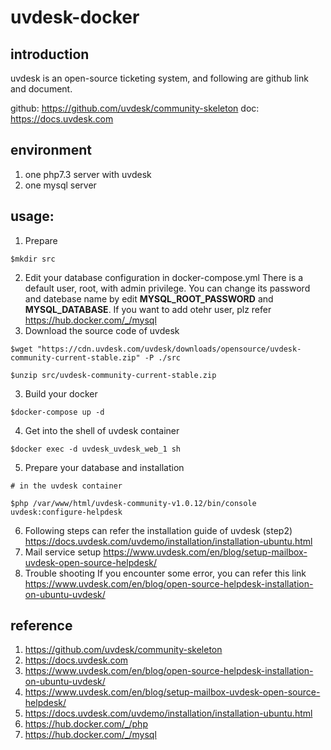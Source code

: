 # uvdesk-docker

## introduction
uvdesk is an open-source ticketing system, and following are github link and document.

github: https://github.com/uvdesk/community-skeleton
doc: https://docs.uvdesk.com

## environment
1. one php7.3 server with uvdesk 
2. one mysql server

## usage:
1. Prepare
```
$mkdir src
```

2. Edit your database configuration in docker-compose.yml
There is a default user, root, with admin privilege. You can change its password and datebase name by edit **MYSQL_ROOT_PASSWORD** and **MYSQL_DATABASE**. If you want to add otehr user, plz refer https://hub.docker.com/_/mysql
4. Download the source code of uvdesk
```
$wget "https://cdn.uvdesk.com/uvdesk/downloads/opensource/uvdesk-community-current-stable.zip" -P ./src

$unzip src/uvdesk-community-current-stable.zip
```

3. Build your docker
```
$docker-compose up -d
```

4. Get into the shell of uvdesk container
```
$docker exec -d uvdesk_uvdesk_web_1 sh
```

5. Prepare your database and installation
```
# in the uvdesk container

$php /var/www/html/uvdesk-community-v1.0.12/bin/console uvdesk:configure-helpdesk
```
6. Following steps can refer the installation guide of uvdesk (step2)
https://docs.uvdesk.com/uvdemo/installation/installation-ubuntu.html
7. Mail service setup
    https://www.uvdesk.com/en/blog/setup-mailbox-uvdesk-open-source-helpdesk/
8. Trouble shooting
    If you encounter some error, you can refer this link
    https://www.uvdesk.com/en/blog/open-source-helpdesk-installation-on-ubuntu-uvdesk/
    
## reference
1. https://github.com/uvdesk/community-skeleton
2. https://docs.uvdesk.com
3. https://www.uvdesk.com/en/blog/open-source-helpdesk-installation-on-ubuntu-uvdesk/
4.   https://www.uvdesk.com/en/blog/setup-mailbox-uvdesk-open-source-helpdesk/
5. https://docs.uvdesk.com/uvdemo/installation/installation-ubuntu.html
6. https://hub.docker.com/_/php
7. https://hub.docker.com/_/mysql
